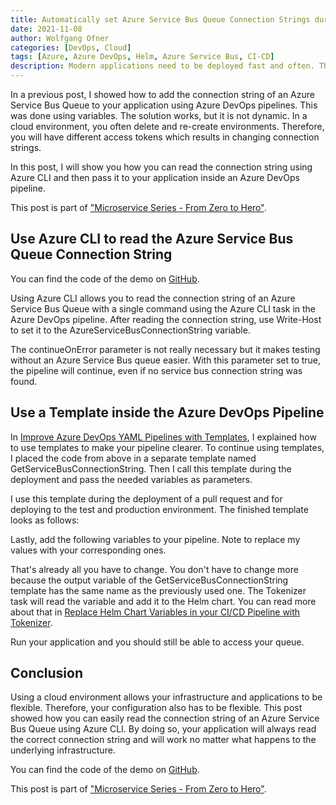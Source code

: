 ```yaml
---
title: Automatically set Azure Service Bus Queue Connection Strings during the Deployment
date: 2021-11-08
author: Wolfgang Ofner
categories: [DevOps, Cloud]
tags: [Azure, Azure DevOps, Helm, Azure Service Bus, CI-CD]
description: Modern applications need to be deployed fast and often. This means that every aspect of the deployment, like reading connection strings should be automated.  
---
```


In a previous post, I showed how to add the connection string of an Azure Service Bus Queue to your application using Azure DevOps pipelines. This was done using variables. The solution works, but it is not dynamic. In a cloud environment, you often delete and re-create environments. Therefore, you will have different access tokens which results in changing connection strings.

In this post, I will show you how you can read the connection string using Azure CLI and then pass it to your application inside an Azure DevOps pipeline.

This post is part of ["Microservice Series - From Zero to Hero"](/microservice-series-from-zero-to-hero).

## Use Azure CLI to read the Azure Service Bus Queue Connection String

You can find the code of the demo on <a href="https://github.com/WolfgangOfner/MicroserviceDemo/tree/master/CustomerApi/pipelines" target="_blank" rel="noopener noreferrer">GitHub</a>.

Using Azure CLI allows you to read the connection string of an Azure Service Bus Queue with a single command using the Azure CLI task in the Azure DevOps pipeline. After reading the connection string, use Write-Host to set it to the AzureServiceBusConnectionString variable.

<script src="https://gist.github.com/WolfgangOfner/8a85c6f0a696cae935cd07f6b79c3bc0.js"></script>

The continueOnError parameter is not really necessary but it makes testing without an Azure Service Bus queue easier. With this parameter set to true, the pipeline will continue, even if no service bus connection string was found.

## Use a Template inside the Azure DevOps Pipeline

In [Improve Azure DevOps YAML Pipelines with Templates](/improve-azure-devops-pipelines-templates/), I explained how to use templates to make your pipeline clearer. To continue using templates, I placed the code from above in a separate template named GetServiceBusConnectionString. Then I call this template during the deployment and pass the needed variables as parameters.

<script src="https://gist.github.com/WolfgangOfner/9c185722604d1d86e2a05796cbc145d7.js"></script>

I use this template during the deployment of a pull request and for deploying to the test and production environment. The finished template looks as follows:

<script src="https://gist.github.com/WolfgangOfner/d4d46d7ac0f33ffb0c1e3206e691ed30.js"></script>

Lastly, add the following variables to your pipeline. Note to replace my values with your corresponding ones.

<script src="https://gist.github.com/WolfgangOfner/435a38dea82c8a2a3c22e95b00504143.js"></script>

That's already all you have to change. You don't have to change more because the output variable of the GetServiceBusConnectionString template has the same name as the previously used one. The Tokenizer task will read the variable and add it to the Helm chart. You can read more about that in [Replace Helm Chart Variables in your CI/CD Pipeline with Tokenizer](/replace-helm-variables-tokenizer).

Run your application and you should still be able to access your queue.

## Conclusion

Using a cloud environment allows your infrastructure and applications to be flexible. Therefore, your configuration also has to be flexible. This post showed how you can easily read the connection string of an Azure Service Bus Queue using Azure CLI. By doing so, your application will always read the correct connection string and will work no matter what happens to the underlying infrastructure.

You can find the code of the demo on <a href="https://github.com/WolfgangOfner/MicroserviceDemo/tree/master/CustomerApi/pipelines" target="_blank" rel="noopener noreferrer">GitHub</a>.

This post is part of ["Microservice Series - From Zero to Hero"](/microservice-series-from-zero-to-hero).